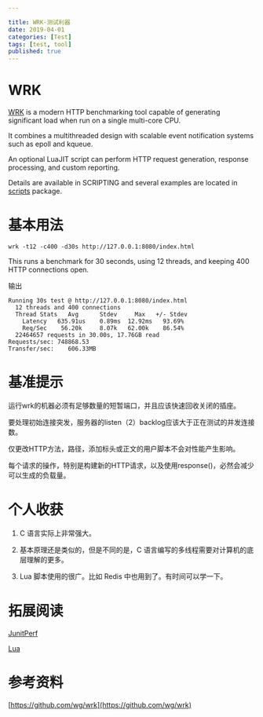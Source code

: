 ```yaml
---

title: WRK-测试利器
date: 2019-04-01
categories: [Test]
tags: [test, tool]
published: true
---
```


# WRK

[WRK](https://github.com/wg/wrk) is a modern HTTP benchmarking tool capable of generating significant load when run on a single multi-core CPU. 

It combines a multithreaded design with scalable event notification systems such as epoll and kqueue.

An optional LuaJIT script can perform HTTP request generation, response processing, and custom reporting. 

Details are available in SCRIPTING and several examples are located in [scripts](https://github.com/wg/wrk/tree/master/scripts) package.

# 基本用法

```
wrk -t12 -c400 -d30s http://127.0.0.1:8080/index.html
```

This runs a benchmark for 30 seconds, using 12 threads, and keeping 400 HTTP connections open.

输出

```
Running 30s test @ http://127.0.0.1:8080/index.html
  12 threads and 400 connections
  Thread Stats   Avg      Stdev     Max   +/- Stdev
    Latency   635.91us    0.89ms  12.92ms   93.69%
    Req/Sec    56.20k     8.07k   62.00k    86.54%
  22464657 requests in 30.00s, 17.76GB read
Requests/sec: 748868.53
Transfer/sec:    606.33MB
```

# 基准提示

运行wrk的机器必须有足够数量的短暂端口，并且应该快速回收关闭的插座。 

要处理初始连接突发，服务器的listen（2）backlog应该大于正在测试的并发连接数。

仅更改HTTP方法，路径，添加标头或正文的用户脚本不会对性能产生影响。 

每个请求的操作，特别是构建新的HTTP请求，以及使用response()，必然会减少可以生成的负载量。

# 个人收获

1. C 语言实际上非常强大。

2. 基本原理还是类似的，但是不同的是，C 语言编写的多线程需要对计算机的底层理解的更多。

3. Lua 脚本使用的很广。比如 Redis 中也用到了。有时间可以学一下。

# 拓展阅读

[JunitPerf](https://github.com/houbb/junitperf)

[Lua](https://houbb.github.io/2018/09/09/lang-lua)

# 参考资料

[https://github.com/wg/wrk](https://github.com/wg/wrk)

